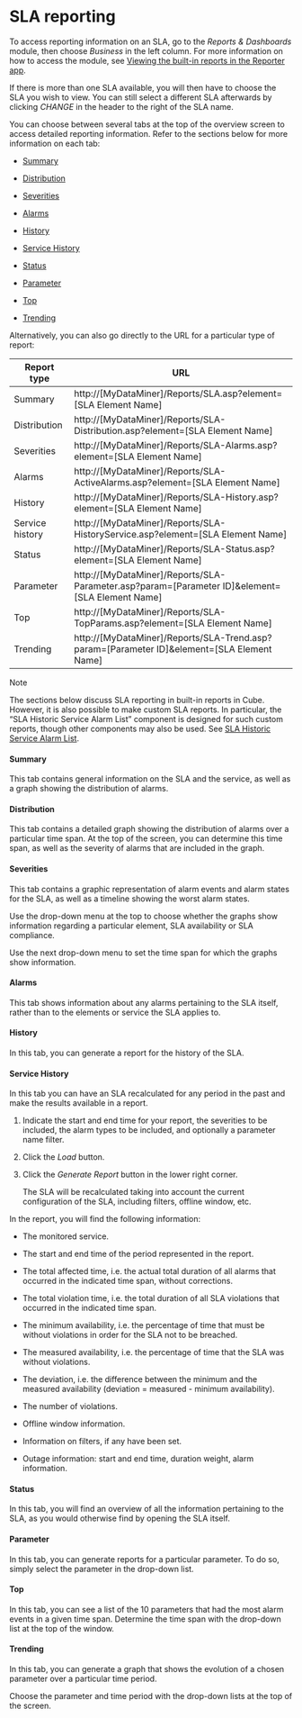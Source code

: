 # SLA reporting

To access reporting information on an SLA, go to the *Reports & Dashboards* module, then choose *Business* in the left column. For more information on how to access the module, see [Viewing the built-in reports in the Reporter app](../reporter/Viewing_the_built-in_reports_in_the_Reporter_app.md#viewing-the-built-in-reports-in-the-reporter-app).

If there is more than one SLA available, you will then have to choose the SLA you wish to view. You can still select a different SLA afterwards by clicking *CHANGE* in the header to the right of the SLA name.

You can choose between several tabs at the top of the overview screen to access detailed reporting information. Refer to the sections below for more information on each tab:

- [Summary](#summary)

- [Distribution](#distribution)

- [Severities](#severities)

- [Alarms](#alarms)

- [History](#history)

- [Service History](#service-history)

- [Status](#status)

- [Parameter](#parameter)

- [Top](#top)

- [Trending](#trending)

Alternatively, you can also go directly to the URL for a particular type of report:

| Report type     | URL                                                                                                  |
|-----------------|------------------------------------------------------------------------------------------------------|
| Summary         | http://\[MyDataMiner\]/Reports/SLA.asp?element=\[SLA Element Name\]                                  |
| Distribution    | http://\[MyDataMiner\]/Reports/SLA-Distribution.asp?element=\[SLA Element Name\]                     |
| Severities      | http://\[MyDataMiner\]/Reports/SLA-Alarms.asp?element=\[SLA Element Name\]                           |
| Alarms          | http://\[MyDataMiner\]/Reports/SLA-ActiveAlarms.asp?element=\[SLA Element Name\]                     |
| History         | http://\[MyDataMiner\]/Reports/SLA-History.asp?element=\[SLA Element Name\]                          |
| Service history | http://\[MyDataMiner\]/Reports/SLA-HistoryService.asp?element=\[SLA Element Name\]                   |
| Status          | http://\[MyDataMiner\]/Reports/SLA-Status.asp?element=\[SLA Element Name\]                           |
| Parameter       | http://\[MyDataMiner\]/Reports/SLA-Parameter.asp?param=\[Parameter ID\]&element=\[SLA Element Name\] |
| Top             | http://\[MyDataMiner\]/Reports/SLA-TopParams.asp?element=\[SLA Element Name\]                        |
| Trending        | http://\[MyDataMiner\]/Reports/SLA-Trend.asp?param=\[Parameter ID\]&element=\[SLA Element Name\]     |

> [!NOTE]
> The sections below discuss SLA reporting in built-in reports in Cube. However, it is also possible to make custom SLA reports. In particular, the “SLA Historic Service Alarm List” component is designed for such custom reports, though other components may also be used. See [SLA Historic Service Alarm List](../reporter/Components_for_one_single_element_or_service.md#sla-historic-service-alarm-list).

#### Summary

This tab contains general information on the SLA and the service, as well as a graph showing the distribution of alarms.

#### Distribution

This tab contains a detailed graph showing the distribution of alarms over a particular time span. At the top of the screen, you can determine this time span, as well as the severity of alarms that are included in the graph.

#### Severities

This tab contains a graphic representation of alarm events and alarm states for the SLA, as well as a timeline showing the worst alarm states.

Use the drop-down menu at the top to choose whether the graphs show information regarding a particular element, SLA availability or SLA compliance.

Use the next drop-down menu to set the time span for which the graphs show information.

#### Alarms

This tab shows information about any alarms pertaining to the SLA itself, rather than to the elements or service the SLA applies to.

#### History

In this tab, you can generate a report for the history of the SLA.

#### Service History

In this tab you can have an SLA recalculated for any period in the past and make the results available in a report.

1. Indicate the start and end time for your report, the severities to be included, the alarm types to be included, and optionally a parameter name filter.

2. Click the *Load* button.

3. Click the *Generate Report* button in the lower right corner.

    The SLA will be recalculated taking into account the current configuration of the SLA, including filters, offline window, etc.

In the report, you will find the following information:

- The monitored service.

- The start and end time of the period represented in the report.

- The total affected time, i.e. the actual total duration of all alarms that occurred in the indicated time span, without corrections.

- The total violation time, i.e. the total duration of all SLA violations that occurred in the indicated time span.

- The minimum availability, i.e. the percentage of time that must be without violations in order for the SLA not to be breached.

- The measured availability, i.e. the percentage of time that the SLA was without violations.

- The deviation, i.e. the difference between the minimum and the measured availability (deviation = measured - minimum availability).

- The number of violations.

- Offline window information.

- Information on filters, if any have been set.

- Outage information: start and end time, duration weight, alarm information.

#### Status

In this tab, you will find an overview of all the information pertaining to the SLA, as you would otherwise find by opening the SLA itself.

#### Parameter

In this tab, you can generate reports for a particular parameter. To do so, simply select the parameter in the drop-down list.

#### Top

In this tab, you can see a list of the 10 parameters that had the most alarm events in a given time span. Determine the time span with the drop-down list at the top of the window.

#### Trending

In this tab, you can generate a graph that shows the evolution of a chosen parameter over a particular time period.

Choose the parameter and time period with the drop-down lists at the top of the screen.
